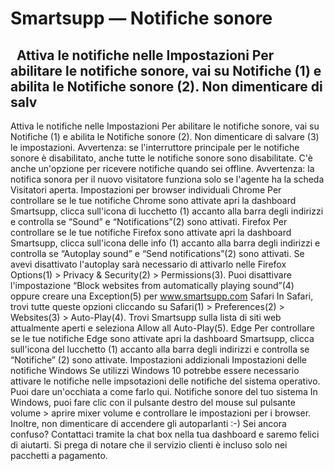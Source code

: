 # Smartsupp — Notifiche sonore
##   Attiva le notifiche nelle Impostazioni Per abilitare le notifiche sonore, vai su Notifiche (1) e abilita le Notifiche sonore (2). Non dimenticare di salv
Attiva le notifiche nelle Impostazioni
Per abilitare le notifiche sonore, vai su Notifiche (1) e abilita le Notifiche sonore (2). Non dimenticare di salvare (3) le impostazioni.
Avvertenza: se l'interruttore principale per le notifiche sonore è disabilitato, anche tutte le notifiche sonore sono disabilitate.
C'è anche un'opzione per ricevere notifiche quando sei offline.
Avvertenza: la notifica sonora per il nuovo visitatore funziona solo se l'agente ha la scheda Visitatori aperta.
Impostazioni per browser individuali
Chrome
Per controllare se le tue notifiche Chrome sono attivate apri la dashboard Smartsupp, clicca sull'icona di lucchetto (1) accanto alla barra degli indirizzi e controlla se “Sound” e “Notifications”(2) sono attivati.
Firefox
Per controllare se le tue notifiche Firefox sono attivate apri la dashboard Smartsupp, clicca sull'icona delle info (1) accanto alla barra degli indirizzi e controlla se “Autoplay sound” e “Send notifications”(2) sono attivati.
Se avevi disattivato l'autoplay sarà necessario di attivarlo nelle Firefox Options(1) > Privacy & Security(2) > Permissions(3). Puoi disattivare l'impostazione “Block websites from automatically playing sound”(4) oppure creare una Exception(5) per www.smartsupp.com
Safari
In Safari, trovi tutte queste opzioni cliccando su Safari(1) > Preferences(2) > Websites(3) > Auto-Play(4). Trovi Smartsupp sulla lista di siti web attualmente aperti e seleziona Allow all Auto-Play(5).
Edge
Per controllare se le tue notifiche Edge sono attivate apri la dashboard Smartsupp, clicca sull'icona del lucchetto (1) accanto alla barra degli indirizzi e controlla se “Notifiche” (2) sono attivate.
Impostazioni addizionali
Impostazioni delle notifiche Windows
Se utilizzi Windows 10 potrebbe essere necessario attivare le notifiche nelle impsotazioni delle notifiche del sistema operativo. Puoi dare un'occhiata a come farlo qui.
Notifiche sonore del tuo sistema
In Windows, puoi fare clic con il pulsante destro del mouse sul pulsante volume > aprire mixer volume e controllare le impostazioni per i browser. Inoltre, non dimenticare di accendere gli autoparlanti :-)
Sei ancora confuso? Contattaci tramite la chat box nella tua dashboard e saremo felici di aiutarti. Si prega di notare che il servizio clienti è incluso solo nei pacchetti a pagamento.

